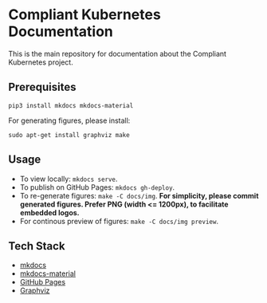 # Compliant Kubernetes Documentation

This is the main repository for documentation about the Compliant Kubernetes project.

## Prerequisites

```
pip3 install mkdocs mkdocs-material
```

For generating figures, please install:

```
sudo apt-get install graphviz make
```

## Usage

* To view locally: `mkdocs serve`.
* To publish on GitHub Pages: `mkdocs gh-deploy`.
* To re-generate figures: `make -C docs/img`. **For simplicity, please commit generated figures. Prefer PNG (width <= 1200px), to facilitate embedded logos.**
* For continous preview of figures: `make -C docs/img preview`.

## Tech Stack

* [mkdocs](https://www.mkdocs.org/)
* [mkdocs-material](https://squidfunk.github.io/mkdocs-material/)
* [GitHub Pages](https://pages.github.com/)
* [Graphviz](https://graphviz.org/)
